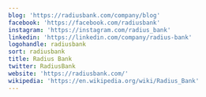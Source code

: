 ```yaml
---
blog: 'https://radiusbank.com/company/blog'
facebook: 'https://facebook.com/radiusbank'
instagram: 'https://instagram.com/radius_bank'
linkedin: 'https://linkedin.com/company/radius-bank'
logohandle: radiusbank
sort: radiusbank
title: Radius Bank
twitter: RadiusBank
website: 'https://radiusbank.com/'
wikipedia: 'https://en.wikipedia.org/wiki/Radius_Bank'
---
```

